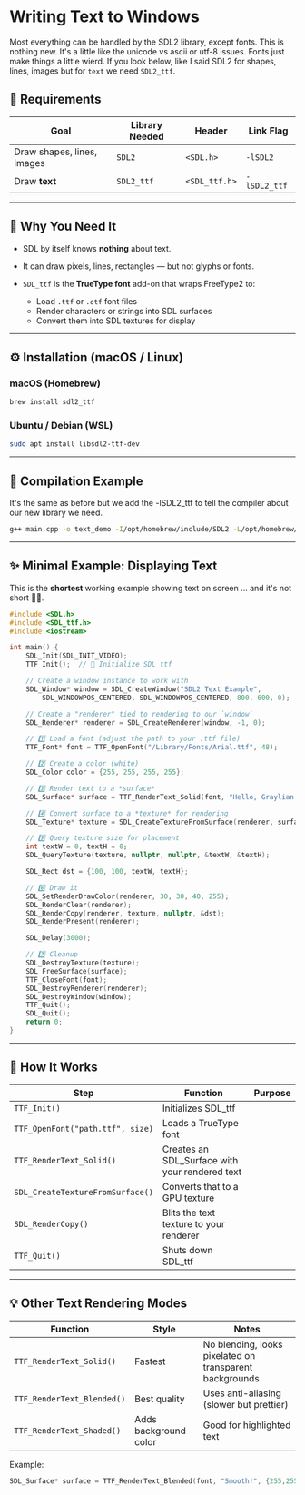 # Writing Text to Windows

Most everything can be handled by the SDL2 library, except fonts. This is nothing new. It's a little like the unicode vs ascii or utf-8 issues. Fonts just make things a little wierd. If you look below, like I said SDL2 for shapes, lines, images but for `text` we need `SDL2_ttf`.

## 🧩 Requirements

| Goal                       | Library Needed | Header        | Link Flag    |
| -------------------------- | -------------- | ------------- | ------------ |
| Draw shapes, lines, images | `SDL2`         | `<SDL.h>`     | `-lSDL2`     |
| Draw **text**              | `SDL2_ttf`     | `<SDL_ttf.h>` | `-lSDL2_ttf` |

---

## 🧠 Why You Need It

- SDL by itself knows **nothing** about text.
- It can draw pixels, lines, rectangles — but not glyphs or fonts.

- `SDL_ttf` is the **TrueType font** add-on that wraps FreeType2 to:
  - Load `.ttf` or `.otf` font files
  - Render characters or strings into SDL surfaces
  - Convert them into SDL textures for display

---

## ⚙️ Installation (macOS / Linux)

### macOS (Homebrew)

```bash
brew install sdl2_ttf
```

### Ubuntu / Debian (WSL)

```bash
sudo apt install libsdl2-ttf-dev
```

---

## 🧰 Compilation Example

It's the same as before but we add the -lSDL2_ttf to tell the compiler about our new library we need.

```bash
g++ main.cpp -o text_demo -I/opt/homebrew/include/SDL2 -L/opt/homebrew/lib -lSDL2 -lSDL2_ttf
```

---

## ✨ Minimal Example: Displaying Text

This is the **shortest** working example showing text on screen ... and it's not short 🤷‍♂️.

```cpp
#include <SDL.h>
#include <SDL_ttf.h>
#include <iostream>

int main() {
    SDL_Init(SDL_INIT_VIDEO);
    TTF_Init();  // 🧠 Initialize SDL_ttf

    // Create a window instance to work with
    SDL_Window* window = SDL_CreateWindow("SDL2 Text Example",
        SDL_WINDOWPOS_CENTERED, SDL_WINDOWPOS_CENTERED, 800, 600, 0);

    // Create a "renderer" tied to rendering to our `window`
    SDL_Renderer* renderer = SDL_CreateRenderer(window, -1, 0);

    // 1️⃣ Load a font (adjust the path to your .ttf file)
    TTF_Font* font = TTF_OpenFont("/Library/Fonts/Arial.ttf", 48);

    // 2️⃣ Create a color (white)
    SDL_Color color = {255, 255, 255, 255};

    // 3️⃣ Render text to a *surface*
    SDL_Surface* surface = TTF_RenderText_Solid(font, "Hello, Graylian!", color);

    // 4️⃣ Convert surface to a *texture* for rendering
    SDL_Texture* texture = SDL_CreateTextureFromSurface(renderer, surface);

    // 5️⃣ Query texture size for placement
    int textW = 0, textH = 0;
    SDL_QueryTexture(texture, nullptr, nullptr, &textW, &textH);

    SDL_Rect dst = {100, 100, textW, textH};

    // 6️⃣ Draw it
    SDL_SetRenderDrawColor(renderer, 30, 30, 40, 255);
    SDL_RenderClear(renderer);
    SDL_RenderCopy(renderer, texture, nullptr, &dst);
    SDL_RenderPresent(renderer);

    SDL_Delay(3000);

    // 7️⃣ Cleanup
    SDL_DestroyTexture(texture);
    SDL_FreeSurface(surface);
    TTF_CloseFont(font);
    SDL_DestroyRenderer(renderer);
    SDL_DestroyWindow(window);
    TTF_Quit();
    SDL_Quit();
    return 0;
}
```

---

## 🧩 How It Works

| Step                             | Function                                       | Purpose |
| -------------------------------- | ---------------------------------------------- | ------- |
| `TTF_Init()`                     | Initializes SDL_ttf                            |
| `TTF_OpenFont("path.ttf", size)` | Loads a TrueType font                          |
| `TTF_RenderText_Solid()`         | Creates an SDL_Surface with your rendered text |
| `SDL_CreateTextureFromSurface()` | Converts that to a GPU texture                 |
| `SDL_RenderCopy()`               | Blits the text texture to your renderer        |
| `TTF_Quit()`                     | Shuts down SDL_ttf                             |

---

## 💡 Other Text Rendering Modes

| Function                   | Style                 | Notes                                                   |
| -------------------------- | --------------------- | ------------------------------------------------------- |
| `TTF_RenderText_Solid()`   | Fastest               | No blending, looks pixelated on transparent backgrounds |
| `TTF_RenderText_Blended()` | Best quality          | Uses anti-aliasing (slower but prettier)                |
| `TTF_RenderText_Shaded()`  | Adds background color | Good for highlighted text                               |

Example:

```cpp
SDL_Surface* surface = TTF_RenderText_Blended(font, "Smooth!", {255,255,255,255});
```
